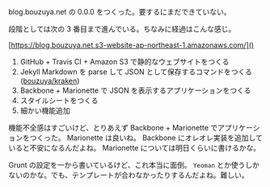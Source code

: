 blog.bouzuya.net の 0.0.0 をつくった。要するにまだできていない。

段階としては次の 3 番目まで進んでいる。ちなみに経過はこんな感じ。

[https://blog.bouzuya.net.s3-website-ap-northeast-1.amazonaws.com/]()

1. GitHub + Travis CI + Amazon S3 で静的なウェブサイトをつくる
2. Jekyll Markdown を parse して JSON として保存するコマンドをつくる ([bouzuya/kraken][])
3. Backbone + Marionette で JSON を表示するアプリケーションをつくる
4. スタイルシートをつくる
5. 細かい機能追加

機能不全感はすごいけど、とりあえず Backbone + Marionette でアプリケーションをつくった。 Marionette は良いね。 Backbone にオレオレ実装を追加していると不安になるんだよね。 Marionette については明日くらいに書けるかな。

Grunt の設定を一から書いているけど、これ本当に面倒。 `Yeoman` とか使うしかないのかな。でも、テンプレートが合わなかったりするんだよね。難しい。

[bouzuya/kraken]: https://github.com/bouzuya/kraken
